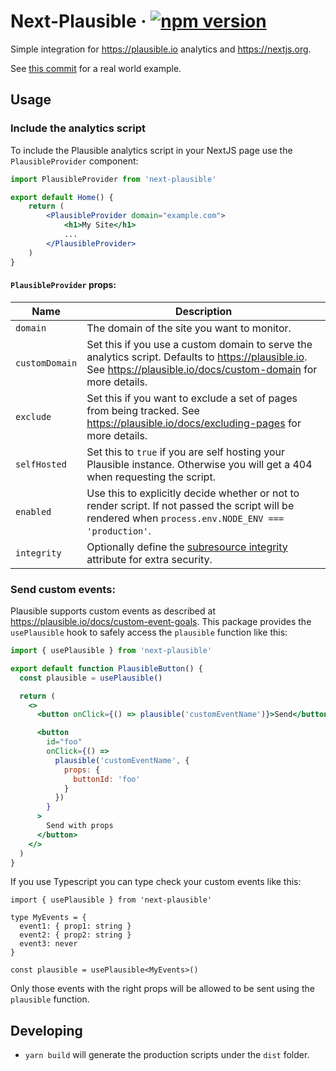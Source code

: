 # Next-Plausible &middot; [![npm version](https://img.shields.io/npm/v/next-plausible.svg?style=flat)](https://www.npmjs.com/package/next-plausible)

Simple integration for https://plausible.io analytics and https://nextjs.org.

See [this commit](https://github.com/4lejandrito/react-guitar/commit/a634d43cab5c4da5da5aeabaa792a5f42c21a1ed) for a real world example.

## Usage

### Include the analytics script

To include the Plausible analytics script in your NextJS page use the `PlausibleProvider` component:

```jsx
import PlausibleProvider from 'next-plausible'

export default Home() {
    return (
        <PlausibleProvider domain="example.com">
            <h1>My Site</h1>
            ...
        </PlausibleProvider>
    )
}
```

#### `PlausibleProvider` props:

| Name           | Description                                                                                                                                                        |
| -------------- | ------------------------------------------------------------------------------------------------------------------------------------------------------------------ |
| `domain`       | The domain of the site you want to monitor.                                                                                                                        |
| `customDomain` | Set this if you use a custom domain to serve the analytics script. Defaults to https://plausible.io. See https://plausible.io/docs/custom-domain for more details. |
| `exclude`      | Set this if you want to exclude a set of pages from being tracked. See https://plausible.io/docs/excluding-pages for more details.                                 |
| `selfHosted`   | Set this to `true` if you are self hosting your Plausible instance. Otherwise you will get a 404 when requesting the script.                                       |
| `enabled`      | Use this to explicitly decide whether or not to render script. If not passed the script will be rendered when `process.env.NODE_ENV === 'production'`.             |
| `integrity`    | Optionally define the [subresource integrity](https://infosec.mozilla.org/guidelines/web_security#subresource-integrity) attribute for extra security.             |

### Send custom events:

Plausible supports custom events as described at https://plausible.io/docs/custom-event-goals. This package provides the `usePlausible` hook to safely access the `plausible` function like this:

```jsx
import { usePlausible } from 'next-plausible'

export default function PlausibleButton() {
  const plausible = usePlausible()

  return (
    <>
      <button onClick={() => plausible('customEventName')}>Send</button>

      <button
        id="foo"
        onClick={() =>
          plausible('customEventName', {
            props: {
              buttonId: 'foo'
            }
          })
        }
      >
        Send with props
      </button>
    </>
  )
}
```

If you use Typescript you can type check your custom events like this:

```tsx
import { usePlausible } from 'next-plausible'

type MyEvents = {
  event1: { prop1: string }
  event2: { prop2: string }
  event3: never
}

const plausible = usePlausible<MyEvents>()
```

Only those events with the right props will be allowed to be sent using the `plausible` function.

## Developing

- `yarn build` will generate the production scripts under the `dist` folder.
